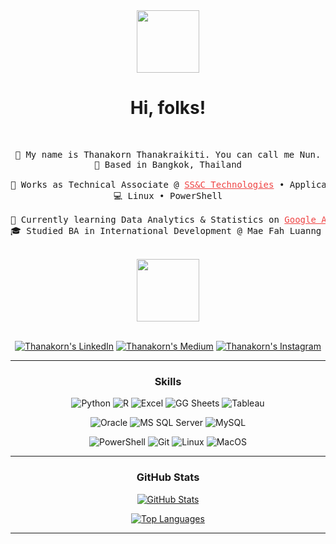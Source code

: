 <div align="center">

<!-- -------------------------------------------------- -->
<!-- ------------------- My Profile ------------------- -->
<!-- -------------------------------------------------- -->

<img src="https://media.giphy.com/media/NYY4hT8D1bh5K/giphy.gif" width="100px" height="100px" />

# Hi, folks! 

<br>

<pre>
💬 My name is Thanakorn Thanakraikiti. You can call me Nun.
📍 Based in Bangkok, Thailand

💼 Works as Technical Associate @ <a href="https://www.ssctech.com/" style="color:#ef4444;">SS&C Technologies</a> • Application Deployment
💻 Linux • PowerShell

📖 Currently learning Data Analytics & Statistics on <a href="https://www.coursera.org/professional-certificates/google-advanced-data-analytics" style="color:#ef4444;">Google Advanced Data Analytics Professional Certificate</a>
🎓 Studied BA in International Development @ Mae Fah Luanng University
</pre>

<br>

<img src="https://media.giphy.com/media/MyibCKeY7w2TS/giphy.gif" height="100" />

<br>
<br>

[![Thanakorn's LinkedIn](https://img.shields.io/badge/LinkedIn-ef4444?logo=linkedin&logoColor=white)](http://linkedin.com/in/ingridrosselis)
[![Thanakorn's Medium](https://img.shields.io/badge/Medium-ef4444?logo=medium&logoColor=white)](http://www.medium.com/@thanakorn.tha)
[![Thanakorn's Instagram](https://img.shields.io/badge/Instagram-ef4444?logo=instagram&logoColor=white)](https://instagram.com/thanakorn.tha)

---

<!-- -------------------------------------------------- -->
<!-- --------------------- Skills --------------------- -->
<!-- -------------------------------------------------- -->

### Skills

![Python](https://img.shields.io/badge/Python-ef4444?style=for-the-badge&logo=python&logoColor=white)
![R](https://img.shields.io/badge/R-ef4444?style=for-the-badge&logo=r&logoColor=white)
![Excel](https://img.shields.io/badge/MS_Excel-ef4444?style=for-the-badge&logo=microsoft-excel&logoColor=white)
![GG Sheets](https://img.shields.io/badge/Google_Sheets-ef4444?style=for-the-badge&logo=google-sheets&logoColor=white)
![Tableau](https://img.shields.io/badge/Tableau-ef4444?style=for-the-badge&logo=Tableau&logoColor=white)

![Oracle](https://img.shields.io/badge/Oracle-ef4444?style=for-the-badge&logo=Oracle&logoColor=white)
![MS SQL Server](https://img.shields.io/badge/MS_SQL_Server-ef4444?style=for-the-badge&logo=microsoft-sql-server&logoColor=white)
![MySQL](https://img.shields.io/badge/MySQL-ef4444?style=for-the-badge&logo=mysql&logoColor=white)

![PowerShell](https://img.shields.io/badge/PowerShell-ef4444?style=for-the-badge&logo=powershell&logoColor=white)
![Git](https://img.shields.io/badge/GIT-ef4444?style=for-the-badge&logo=git&logoColor=white)
![Linux](https://img.shields.io/badge/Linux-ef4444?style=for-the-badge&logo=linux&logoColor=white)
![MacOS](https://img.shields.io/badge/Mac_OS-ef4444?style=for-the-badge&logo=apple&logoColor=white)

---

<!-- -------------------------------------------------- -->
<!-- ------------------ Github Stats ------------------ -->
<!-- -------------------------------------------------- -->

<!-- title_color=ef4444 | text_color=ffffff | icon_color=ef4444 | bg_color=1c1917 -->

### GitHub Stats

[![GitHub Stats ](https://github-readme-stats.vercel.app/api?username=thanakorntha&title_color=ef4444&text_color=ffffff&icon_color=ef4444&border_color=ef4444&bg_color=1c1917&card_width=450&locale=en&hide_border=false&rank_icon=github&show_icons=true&text_bold=false&include_all_commits=false&show_icons=true&hide_title=&exclude_repo=&hide=)](http://www.github.com/thanakorntha)

[![Top Languages](https://github-readme-stats.vercel.app/api/top-langs/?username=thanakorntha&title_color=ef4444&text_color=ffffff&icon_color=ef4444&border_color=ef4444&bg_color=1c1917&card_width=450&locale=en&hide_border=false&layout=compact&langs_count=5&hide_title=&exclude_repo=&hide=)](http://www.github.com/thanakorntha)

<!-- 
### My Repositories

[![Cyclistic Analysis](https://github-readme-stats.vercel.app/api/pin/?username=thanakorntha&title_color=ef4444&text_color=ffffff&icon_color=ef4444&border_color=ef4444&bg_color=1c1917&card_width=450&description_lines_count=2&repo=cyclistic-analysis)](https://github.com/thanakorntha/cyclistic-analysis)
-->

--- 

</div>